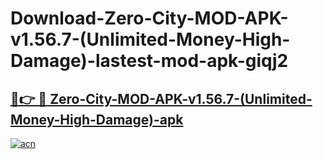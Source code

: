 # Download-Zero-City-MOD-APK-v1.56.7-(Unlimited-Money-High-Damage)-lastest-mod-apk-giqj2

<h2><a href="https://apkcomod.com?title=Zero-City-MOD-APK-v1.56.7-(Unlimited-Money-High-Damage)">🔗👉 🔴 Zero-City-MOD-APK-v1.56.7-(Unlimited-Money-High-Damage)-apk </a></h2>

[![acn](https://github.com/user-attachments/assets/0f9c940e-d8b0-45ae-aac7-cd30a18b3e1c)](https://apkcomod.com?title=Zero-City-MOD-APK-v1.56.7-(Unlimited-Money-High-Damage))
